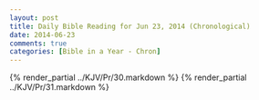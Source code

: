 ```yaml
---
layout: post
title: Daily Bible Reading for Jun 23, 2014 (Chronological)
date: 2014-06-23
comments: true
categories: [Bible in a Year - Chron]
---
```

{% render_partial ../KJV/Pr/30.markdown %}
{% render_partial ../KJV/Pr/31.markdown %}
